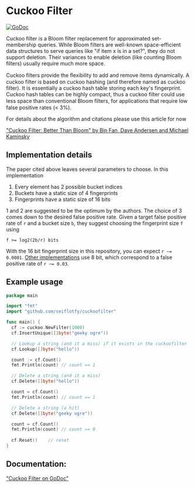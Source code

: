 # Cuckoo Filter

[![GoDoc](https://godoc.org/github.com/panmari/cuckoofilter?status.svg)](https://godoc.org/github.com/panmari/cuckoofilter)

Cuckoo filter is a Bloom filter replacement for approximated set-membership queries. While Bloom filters are well-known space-efficient data structures to serve queries like "if item x is in a set?", they do not support deletion. Their variances to enable deletion (like counting Bloom filters) usually require much more space.

Cuckoo ﬁlters provide the ﬂexibility to add and remove items dynamically. A cuckoo filter is based on cuckoo hashing (and therefore named as cuckoo filter). It is essentially a cuckoo hash table storing each key's fingerprint. Cuckoo hash tables can be highly compact, thus a cuckoo filter could use less space than conventional Bloom ﬁlters, for applications that require low false positive rates (< 3%).

For details about the algorithm and citations please use this article for now

["Cuckoo Filter: Better Than Bloom" by Bin Fan, Dave Andersen and Michael Kaminsky](https://www.cs.cmu.edu/~dga/papers/cuckoo-conext2014.pdf)

## Implementation details

The paper cited above leaves several parameters to choose. In this implementation

1. Every element has 2 possible bucket indices
2. Buckets have a static size of 4 fingerprints
3. Fingerprints have a static size of 16 bits

1 and 2 are suggested to be the optimum by the authors. The choice of 3 comes down to the desired false positive rate. Given a target false positive rate of `r` and a bucket size `b`, they suggest choosing the fingerprint size `f` using

    f >= log2(2b/r) bits

With the 16 bit fingerprint size in this repository, you can expect `r ~= 0.0001`.
[Other implementations](https://github.com/seiflotfy/cuckoofilter) use 8 bit, which correspond to a false positive rate of `r ~= 0.03`.

## Example usage

```go
package main

import "fmt"
import "github.com/seiflotfy/cuckoofilter"

func main() {
  cf := cuckoo.NewFilter(1000)
  cf.InsertUnique([]byte("geeky ogre"))

  // Lookup a string (and it a miss) if it exists in the cuckoofilter
  cf.Lookup([]byte("hello"))

  count := cf.Count()
  fmt.Println(count) // count == 1

  // Delete a string (and it a miss)
  cf.Delete([]byte("hello"))

  count = cf.Count()
  fmt.Println(count) // count == 1

  // Delete a string (a hit)
  cf.Delete([]byte("geeky ogre"))

  count = cf.Count()
  fmt.Println(count) // count == 0
  
  cf.Reset()    // reset
}
```

## Documentation:
["Cuckoo Filter on GoDoc"](http://godoc.org/github.com/seiflotfy/cuckoofilter)
